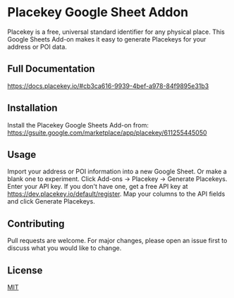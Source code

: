 # Placekey Google Sheet Addon

Placekey is a free, universal standard identifier for any physical place. This Google Sheets Add-on makes it easy to generate Placekeys for your address or POI data. 

## Full Documentation
https://docs.placekey.io/#cb3ca616-9939-4bef-a978-84f9895e31b3

## Installation

Install the Placekey Google Sheets Add-on from:
https://gsuite.google.com/marketplace/app/placekey/611255445050

## Usage

Import your address or POI information into a new Google Sheet. Or make a blank one to experiment.
Click Add-ons -> Placekey -> Generate Placekeys.
Enter your API key. If you don't have one, get a free API key at https://dev.placekey.io/default/register.
Map your columns to the API fields and click Generate Placekeys.

## Contributing

Pull requests are welcome. For major changes, please open an issue first to discuss what you would like to change.

## License
[MIT](https://choosealicense.com/licenses/mit/)
